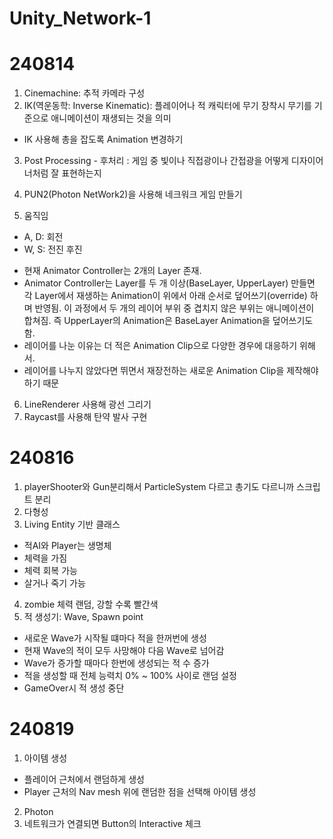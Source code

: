 # Unity_Network-1
# 240814
1. Cinemachine: 추적 카메라 구성
2. IK(역운동학: Inverse Kinematic): 플레이어나 적 캐릭터에 무기 장착시 무기를 기준으로 애니메이션이 재생되는 것을 의미
- IK 사용해 총을 잡도록 Animation 변경하기

3. Post Processing - 후처리
: 게임 중 빛이나 직접광이나 간접광을 어떻게 디자이어너처럼 잘 표현하는지
4. PUN2(Photon NetWork2)을 사용해 네크워크 게임 만들기

5. 움직임
- A, D: 회전
- W, S: 전진 후진

* 현재 Animator Controller는 2개의 Layer 존재.
* Animator Controller는 Layer를 두 개 이상(BaseLayer, UpperLayer) 만들면 각 Layer에서 재생하는 Animation이 위에서 아래 순서로 덮어쓰기(override) 하며 반영됨.
이 과정에서 두 개의 레이어 부위 중 겹치지 않은 부위는 애니메이션이 합쳐짐. 즉 UpperLayer의 Animation은 BaseLayer Animation을 덮어쓰기도 함.
* 레이어를 나눈 이유는 더 적은 Animation Clip으로 다양한 경우에 대응하기 위해서.
* 레이어를 나누지 않았다면 뛰면서 재장전하는 새로운 Animation Clip을 제작해야 하기 때문

6. LineRenderer 사용해 광선 그리기
7. Raycast를 사용해 탄약 발사 구현

# 240816
1. playerShooter와 Gun분리해서 ParticleSystem 다르고 총기도 다르니까 스크립트 분리
2. 다형성
3. Living Entity 기반 클래스
- 적AI와 Player는 생명체
- 체력을 가짐
- 체력 회복 가능
- 살거나 죽기 가능
4. zombie 체력 랜덤, 강할 수록 빨간색
5. 적 생성기: Wave, Spawn point	
- 새로운 Wave가 시작될 떄마다 적을 한꺼번에 생성
- 현재 Wave의 적이 모두 사망해야 다음 Wave로 넘어감
- Wave가 증가할 때마다 한번에 생성되는 적 수 증가
- 적을 생성할 때 전체 능력치 0% ~ 100% 사이로 랜덤 설정
- GameOver시 적 생성 중단

# 240819
1. 아이템 생성
- 플레이어 근처에서 랜덤하게 생성
- Player 근처의 Nav mesh 위에 랜덤한 점을 선택해 아이템 생성
2. Photon
3. 네트워크가 연결되면 Button의 Interactive 체크